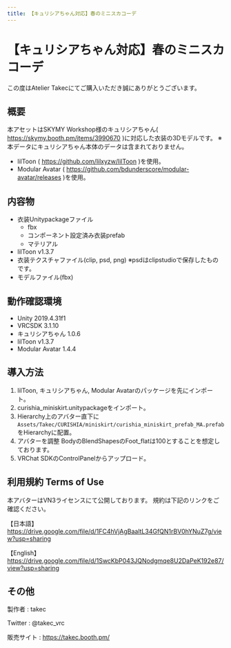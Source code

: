 ```yaml
---
title: 【キュリシアちゃん対応】春のミニスカコーデ
---
```


# 【キュリシアちゃん対応】春のミニスカコーデ
この度はAtelier Takecにてご購入いただき誠にありがとうございます。

## 概要
本アセットはSKYMY Workshop様のキュリシアちゃん( https://skymy.booth.pm/items/3990670 )に対応した衣装の3Dモデルです。
※本データにキュリシアちゃん本体のデータは含まれておりません。

* lilToon ( https://github.com/lilxyzw/lilToon )を使用。
* Modular Avatar ( https://github.com/bdunderscore/modular-avatar/releases )を使用。

## 内容物
* 衣装Unitypackageファイル
  * fbx
  * コンポーネント設定済み衣装prefab
  * マテリアル
* lilToon v1.3.7
* 衣装テクスチャファイル(clip, psd, png)
  ※psdはclipstudioで保存したものです。
* モデルファイル(fbx)

## 動作確認環境
* Unity 2019.4.31f1
* VRCSDK 3.1.10
* キュリシアちゃん 1.0.6
* lilToon v1.3.7
* Modular Avatar 1.4.4

## 導入方法
1. lilToon, キュリシアちゃん, Modular Avatarのパッケージを先にインポート。
2. curishia_miniskirt.unitypackageをインポート。
3. Hierarchy上のアバター直下に`Assets/Takec/CURISHIA/miniskirt/curishia_miniskirt_prefab_MA.prefab`をHierarchyに配置。
4. アバターを調整
   BodyのBlendShapesのFoot_flatは100とすることを想定しております。
5. VRChat SDKのControlPanelからアップロード。

## 利用規約 Terms of Use
本アバターはVN3ライセンスにて公開しております。
規約は下記のリンクをご確認ください。

【日本語】
https://drive.google.com/file/d/1FC4hVjAgBaaltL34GfQN1rBV0hYNuZ7g/view?usp=sharing

【English】
https://drive.google.com/file/d/1SwcKbP043JQNodgmqe8U2DaPeK192e87/view?usp=sharing

## その他
製作者
: takec

Twitter
: @takec_vrc

販売サイト
: https://takec.booth.pm/